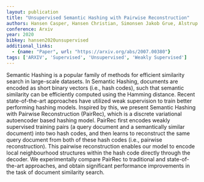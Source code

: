 ```yaml
---
layout: publication
title: "Unsupervised Semantic Hashing with Pairwise Reconstruction"
authors: Hansen Casper, Hansen Christian, Simonsen Jakob Grue, Alstrup Stephen, Lioma Christina
conference: Arxiv
year: 2020
bibkey: hansen2020unsupervised
additional_links:
  - {name: "Paper", url: "https://arxiv.org/abs/2007.00380"}
tags: ['ARXIV', 'Supervised', 'Unsupervised', 'Weakly Supervised']
---
```

Semantic Hashing is a popular family of methods for efficient similarity search in large-scale datasets. In Semantic Hashing, documents are encoded as short binary vectors (i.e., hash codes), such that semantic similarity can be efficiently computed using the Hamming distance. Recent state-of-the-art approaches have utilized weak supervision to train better performing hashing models. Inspired by this, we present Semantic Hashing with Pairwise Reconstruction (PairRec), which is a discrete variational autoencoder based hashing model. PairRec first encodes weakly supervised training pairs (a query document and a semantically similar document) into two hash codes, and then learns to reconstruct the same query document from both of these hash codes (i.e., pairwise reconstruction). This pairwise reconstruction enables our model to encode local neighbourhood structures within the hash code directly through the decoder. We experimentally compare PairRec to traditional and state-of-the-art approaches, and obtain significant performance improvements in the task of document similarity search.
